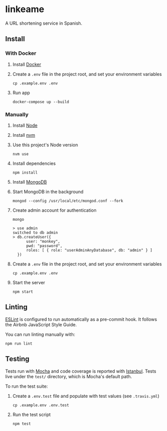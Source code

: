 # linkeame

A URL shortening service in Spanish.

## Install

### With Docker

1. Install [Docker](https://docs.docker.com/compose/install/)

1. Create a `.env` file in the project root, and set your environment variables

    ```shell
    cp .example.env .env
    ```

1. Run app

    ```shell
    docker-compose up --build
    ```

### Manually

1. Install [Node](https://nodejs.org/en/)

1. Install [nvm](https://github.com/nvm-sh/nvm#installing-and-updating)

1. Use this project's Node version

    ```shell
    nvm use
    ```

1. Install dependencies

    ```shell
    npm install
    ```

1. Install [MongoDB](https://docs.mongodb.com/manual/administration/install-community/)

1. Start MongoDB in the background

    ```shell
    mongod --config /usr/local/etc/mongod.conf --fork
    ```

1. Create admin account for authentication

    ```shell
    mongo
    ```

    ```
    > use admin
    switched to db admin
    > db.createUser({
          user: "monkey",
          pwd: "password",
          roles: [ { role: "userAdminAnyDatabase", db: "admin" } ]
      })
    ```

1. Create a `.env` file in the project root, and set your environment variables

    ```shell
    cp .example.env .env
    ```

1. Start the server

    ```shell
    npm start
    ```

## Linting

[ESLint](https://eslint.org/) is configured to run automatically as a
pre-commit hook. It follows the Airbnb JavaScript Style Guide.

You can run linting manually with:

```shell
npm run lint
```

## Testing

Tests run with [Mocha](https://mochajs.org/) and code coverage is reported
with [Istanbul](https://istanbul.js.org/). Tests live under the `test/`
directory, which is Mocha's default path.

To run the test suite:

1. Create a `.env.test` file and populate with test values (see `.travis.yml`)

    ```shell
    cp .example.env .env.test
    ```

1. Run the test script

    ```shell
    npm test
    ```
